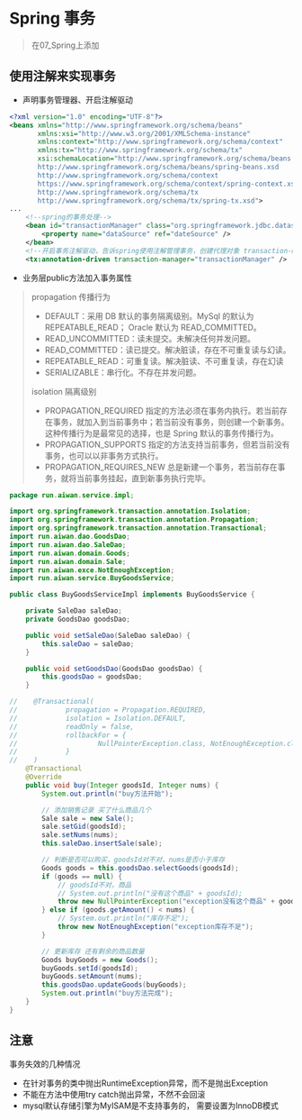 # Spring 事务

> 在07_Spring上添加

## 使用注解来实现事务

- 声明事务管理器、开启注解驱动

```xml
<?xml version="1.0" encoding="UTF-8"?>
<beans xmlns="http://www.springframework.org/schema/beans"
       xmlns:xsi="http://www.w3.org/2001/XMLSchema-instance"
       xmlns:context="http://www.springframework.org/schema/context"
       xmlns:tx="http://www.springframework.org/schema/tx"
       xsi:schemaLocation="http://www.springframework.org/schema/beans
       http://www.springframework.org/schema/beans/spring-beans.xsd
       http://www.springframework.org/schema/context
       https://www.springframework.org/schema/context/spring-context.xsd
       http://www.springframework.org/schema/tx
       http://www.springframework.org/schema/tx/spring-tx.xsd">
...    
	<!--spring的事务处理-->
    <bean id="transactionManager" class="org.springframework.jdbc.datasource.DataSourceTransactionManager">
        <property name="dataSource" ref="dateSource" />
    </bean>
    <!--开启事务注解驱动，告诉spring使用注解管理事务，创建代理对象 transaction-manager:事务管理器对象的id-->
    <tx:annotation-driven transaction-manager="transactionManager" />
```

- 业务层public方法加入事务属性

> propagation 传播行为
>
> - DEFAULT：采用 DB 默认的事务隔离级别。MySql 的默认为 REPEATABLE_READ； Oracle 默认为 READ_COMMITTED。
> - READ_UNCOMMITTED：读未提交。未解决任何并发问题。
> - READ_COMMITTED：读已提交。解决脏读，存在不可重复读与幻读。
> - REPEATABLE_READ：可重复读。解决脏读、不可重复读，存在幻读
> - SERIALIZABLE：串行化。不存在并发问题。
>
> isolation 隔离级别
>
> - PROPAGATION_REQUIRED 指定的方法必须在事务内执行。若当前存在事务，就加入到当前事务中；若当前没有事务，则创建一个新事务。这种传播行为是最常见的选择，也是 Spring 默认的事务传播行为。
> - PROPAGATION_SUPPORTS 指定的方法支持当前事务，但若当前没有事务，也可以以非事务方式执行。
> - PROPAGATION_REQUIRES_NEW 总是新建一个事务，若当前存在事务，就将当前事务挂起，直到新事务执行完毕。

```java
package run.aiwan.service.impl;

import org.springframework.transaction.annotation.Isolation;
import org.springframework.transaction.annotation.Propagation;
import org.springframework.transaction.annotation.Transactional;
import run.aiwan.dao.GoodsDao;
import run.aiwan.dao.SaleDao;
import run.aiwan.domain.Goods;
import run.aiwan.domain.Sale;
import run.aiwan.exce.NotEnoughException;
import run.aiwan.service.BuyGoodsService;

public class BuyGoodsServiceImpl implements BuyGoodsService {

    private SaleDao saleDao;
    private GoodsDao goodsDao;

    public void setSaleDao(SaleDao saleDao) {
        this.saleDao = saleDao;
    }

    public void setGoodsDao(GoodsDao goodsDao) {
        this.goodsDao = goodsDao;
    }

//    @Transactional(
//            propagation = Propagation.REQUIRED,
//            isolation = Isolation.DEFAULT,
//            readOnly = false,
//            rollbackFor = {
//                    NullPointerException.class, NotEnoughException.class
//            }
//    )
    @Transactional
    @Override
    public void buy(Integer goodsId, Integer nums) {
        System.out.println("buy方法开始");

        // 添加销售记录 买了什么商品几个
        Sale sale = new Sale();
        sale.setGid(goodsId);
        sale.setNums(nums);
        this.saleDao.insertSale(sale);

        // 判断是否可以购买，goodsId对不对，nums是否小于库存
        Goods goods = this.goodsDao.selectGoods(goodsId);
        if (goods == null) {
            // goodsId不对，商品
            // System.out.println("没有这个商品" + goodsId);
            throw new NullPointerException("exception没有这个商品" + goodsId);
        } else if (goods.getAmount() < nums) {
            // System.out.println("库存不足");
            throw new NotEnoughException("exception库存不足");
        }

        // 更新库存 还有剩余的商品数量
        Goods buyGoods = new Goods();
        buyGoods.setId(goodsId);
        buyGoods.setAmount(nums);
        this.goodsDao.updateGoods(buyGoods);
        System.out.println("buy方法完成");
    }
}

```

## 注意

事务失效的几种情况

- 在针对事务的类中抛出RuntimeException异常，而不是抛出Exception
- 不能在方法中使用try catch抛出异常，不然不会回滚
- mysql默认存储引擎为MyISAM是不支持事务的， 需要设置为InnoDB模式

